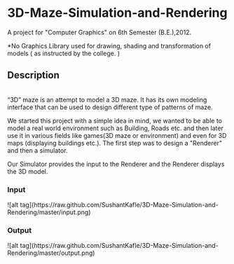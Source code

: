 3D-Maze-Simulation-and-Rendering
================================

A project for "Computer Graphics" on 6th Semester (B.E.),2012. 

*No Graphics Library used for drawing, shading and transformation of models ( as instructed by the college. )

<h2>Description</h2>
<br/>
“3D” maze is an attempt to model a 3D maze. It has its own modeling interface that can be used to design different type of patterns of maze.<p>
We started this project with a simple idea in mind, we wanted to be able to model a real world environment such as Building, Roads etc. and
then later use it in various fields like games(3D maze or environment) and even for 3D maps (displaying buildings etc.). The first step was to design a "Renderer" and then a simulator.
<p>
Our Simulator provides the input to the Renderer and the Renderer displays the 3D model.

<h3>Input</h3>
![alt tag](https://raw.github.com/SushantKafle/3D-Maze-Simulation-and-Rendering/master/input.png)
<br/>
<h3>Output</h3>
![alt tag](https://raw.github.com/SushantKafle/3D-Maze-Simulation-and-Rendering/master/output.png)
